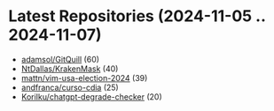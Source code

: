 # Latest Repositories (2024-11-05 .. 2024-11-07)

- [adamsol/GitQuill](https://github.com/adamsol/GitQuill) (60)
- [NtDallas/KrakenMask](https://github.com/NtDallas/KrakenMask) (40)
- [mattn/vim-usa-election-2024](https://github.com/mattn/vim-usa-election-2024) (39)
- [andfranca/curso-cdia](https://github.com/andfranca/curso-cdia) (25)
- [KoriIku/chatgpt-degrade-checker](https://github.com/KoriIku/chatgpt-degrade-checker) (20)
